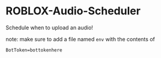 # ROBLOX-Audio-Scheduler
Schedule when to upload an audio!

note: make sure to add a file named `env` with the contents of
```
BotToken=bottokenhere
```
